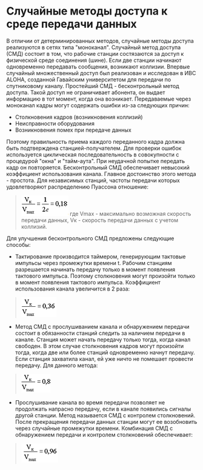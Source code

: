 Случайные методы доступа к среде передачи данных
========================

В отличии от детерминированных методов, случайные методы доступа реализуются в сетях типа "моноканал". Случайный метод доступа (СМД) состоит в том, что рабочие станции состязаются за доступ к физической среде соединения (шине). Если две станции начинают одновременно передавать сообщения, возникают коллизии. Впервые случайный множественный доступ был реализован и исследован в ИВС ALOHA, созданной Гавайским университетом для передачи по спутниковому каналу. Простейший СМД - бесконтрольный метод доступа. Такой доступ не ограничивает абонента, он выдает информацию в тот момент, когда она возникает. Передаваемые через моноканал кадры могут содержать ошибки из-за следующих причин:

- Столкновения кадров (возникновения коллизий)
- Неисправности оборудования
- Возникновения помех при передаче данных 

Поэтому правильность приема каждого переданного кадра должна быть подтверждена станцией-получателем. Для проверки ошибок используется циклическая последовательность в совокупности с процедурой "окна" и "тайм-аута". При неудачной попытке передать кадр он повторяется. Бесконтрольный СМД обеспечивает невысокий коэффициент использования канала. Главное достоинство этого метода - простота. Для независимых станций, частоты передачи которых удовлетворяют распределению Пуассона отношение: 

>![random media access 1 ](../../media/qownnotes-media-eqStMp.png) 
> где Vmax - максимально возможная скорость передачи данных, Vк - скорость передачи данных с учетом коллизий.

Для улучшения бесконтрольного СМД предложены следующие способы: 
- Тактирование производится таймером, генерирующим тактовые импульсы через промежутки времени t. Рабочим станциям разрешается начинать передачу только в момент появления тактового импульса. Поэтому столкновения могут произойти только в момент появления тактового импульса. Коэффициент использования канала увеличится в 2 раза: 

>![random media access 2](../../media/qownnotes-media-LfjVgo.png)

- Метод СМД с прослушиванием канала и обнаружением передачи состоит в обязанности станций следить за наличием передачи в канале. Станция может начать передачу только тогда, когда канал свободен. В этом случае столкновения кадров могут произойти тогда, когда две или более станций одновременно начнут передачу. Если станция захватила канал, ей уже ничто не помешает провести передачу. Для данного метода:

>![random media access 3](../../media/qownnotes-media-GPiGdM.png)

- Прослушивание канала во время передачи позволяет не продолжать напрасно передачу, если в канале появились сигналы другой станции. Метод называется СМД с контролем столкновений. После прекращения передачи данных станции могут ее возобновить через случайные промежутки времени. Комбинация СМД с обнаружением передачи и контролем столкновений обеспечивает: 

> ![random media access 4](../../media/qownnotes-media-udDkQT.png)
